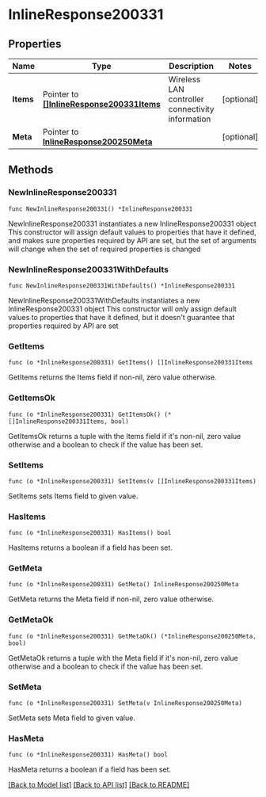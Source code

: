 # InlineResponse200331

## Properties

Name | Type | Description | Notes
------------ | ------------- | ------------- | -------------
**Items** | Pointer to [**[]InlineResponse200331Items**](InlineResponse200331Items.md) | Wireless LAN controller connectivity information | [optional] 
**Meta** | Pointer to [**InlineResponse200250Meta**](InlineResponse200250Meta.md) |  | [optional] 

## Methods

### NewInlineResponse200331

`func NewInlineResponse200331() *InlineResponse200331`

NewInlineResponse200331 instantiates a new InlineResponse200331 object
This constructor will assign default values to properties that have it defined,
and makes sure properties required by API are set, but the set of arguments
will change when the set of required properties is changed

### NewInlineResponse200331WithDefaults

`func NewInlineResponse200331WithDefaults() *InlineResponse200331`

NewInlineResponse200331WithDefaults instantiates a new InlineResponse200331 object
This constructor will only assign default values to properties that have it defined,
but it doesn't guarantee that properties required by API are set

### GetItems

`func (o *InlineResponse200331) GetItems() []InlineResponse200331Items`

GetItems returns the Items field if non-nil, zero value otherwise.

### GetItemsOk

`func (o *InlineResponse200331) GetItemsOk() (*[]InlineResponse200331Items, bool)`

GetItemsOk returns a tuple with the Items field if it's non-nil, zero value otherwise
and a boolean to check if the value has been set.

### SetItems

`func (o *InlineResponse200331) SetItems(v []InlineResponse200331Items)`

SetItems sets Items field to given value.

### HasItems

`func (o *InlineResponse200331) HasItems() bool`

HasItems returns a boolean if a field has been set.

### GetMeta

`func (o *InlineResponse200331) GetMeta() InlineResponse200250Meta`

GetMeta returns the Meta field if non-nil, zero value otherwise.

### GetMetaOk

`func (o *InlineResponse200331) GetMetaOk() (*InlineResponse200250Meta, bool)`

GetMetaOk returns a tuple with the Meta field if it's non-nil, zero value otherwise
and a boolean to check if the value has been set.

### SetMeta

`func (o *InlineResponse200331) SetMeta(v InlineResponse200250Meta)`

SetMeta sets Meta field to given value.

### HasMeta

`func (o *InlineResponse200331) HasMeta() bool`

HasMeta returns a boolean if a field has been set.


[[Back to Model list]](../README.md#documentation-for-models) [[Back to API list]](../README.md#documentation-for-api-endpoints) [[Back to README]](../README.md)


